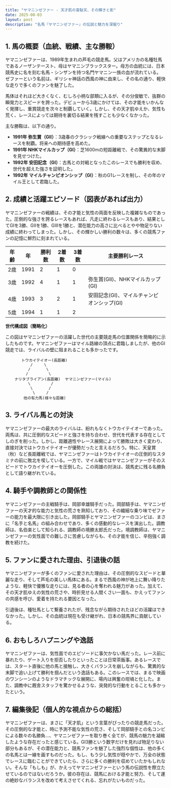 ```yaml
---
title: "ヤマニンゼファー - 天才肌の韋駄天、その輝きと影"
date: 2025-08-03
layout: post
description: "名馬『ヤマニンゼファー』の伝説と魅力を深堀り"
---
```


## 1. 馬の概要（血統、戦績、主な勝鞍）

ヤマニンゼファーは、1989年生まれの芦毛の競走馬。父はアメリカの名種牡馬であるノーザンテースト、母はヤマニンブラックスター。母方の血統には、日本競馬史に名を刻む名馬・シンザンを持つ名門ヤマニン一族の血が流れている。  ゼファーという名前は、ギリシャ神話の西風の神に由来し、その名の通り、軽快な走りで多くのファンを魅了した。

馬体はそれほど大きくなく、むしろ小柄な部類に入るが、その分俊敏で、抜群の瞬発力とスピードを誇った。デビューから3歳にかけては、その才能をいかんなく発揮し、重賞競走を次々と制覇していく。しかし、その天才肌ゆえか、気性も荒く、レースによっては期待を裏切る結果を残すことも少なくなかった。

主な勝鞍は、以下の通り。

* **1991年  弥生賞（GII）**：3歳春のクラシック戦線への重要なステップとなるレースを制覇。将来への期待感を高めた。
* **1991年  NHKマイルカップ（GI）**：芝1600mの短距離戦で、その驚異的な末脚を見せつけた。
* **1992年  安田記念（GI）**：古馬との対戦となったこのレースでも勝利を収め、世代を超えた強さを証明した。
* **1992年  マイルチャンピオンシップ（GI）**：秋のG1レースを制し、その年のマイル王として君臨した。


## 2. 成績と活躍エピソード（図表があれば出力）


ヤマニンゼファーの戦績は、その才能と気性の両面を反映した複雑なものであった。圧倒的な強さを誇るレースもあれば、凡走に終わるレースもあり、結果としてGIを3勝、GIIを1勝、GIIIを1勝と、潜在能力の高さに比べるとやや物足りない成績に終わってしまった。しかし、その輝かしい勝利の数々は、多くの競馬ファンの記憶に鮮烈に刻まれている。


| 年齢 | 年 | 勝利数 | 2着数 | 3着数 | 主要勝利レース |
|---|---|---|---|---|---|
| 2歳 | 1991 | 2 | 1 | 0 |  |
| 3歳 | 1992 | 4 | 1 | 1 | 弥生賞(GII)、NHKマイルカップ(GI) |
| 4歳 | 1993 | 3 | 2 | 1 | 安田記念(GI)、マイルチャンピオンシップ(GI) |
| 5歳 | 1994 | 1 | 1 | 2 |  |


**世代構成図（簡略化）**

この図はヤマニンゼファーの活躍した世代の主要競走馬の位置関係を簡略的に示したものです。ヤマニンゼファーはマイル路線の頂点に君臨しましたが、他のGI競走では、ライバルの壁に阻まれることも多かったです。

```
       トウカイテイオー(長距離)
           /     \
          /       \
         /         \
    ナリタブライアン(長距離)  ヤマニンゼファー(マイル)
          \         /
           \       /
            \     /
        他の有力馬(様々な距離)

```


## 3. ライバル馬との対決

ヤマニンゼファーの最大のライバルは、紛れもなくトウカイテイオーであった。両馬は、共に圧倒的なスピードと強さを持ち合わせ、世代を代表する存在としてしのぎを削った。しかし、距離適性やレース展開によって勝敗は大きく変わり、直接対決ではトウカイテイオーが優勢だったと言えるだろう。特に、天皇賞（秋）など長距離戦では、ヤマニンゼファーはトウカイテイオーの圧倒的なスタミナの前に敗北を喫している。一方で、マイル戦ではヤマニンゼファーがそのスピードでトウカイテイオーを圧倒した。この両雄の対決は、競馬史に残る名勝負として語り継がれている。


## 4. 騎手や調教師との関係性

ヤマニンゼファーの主戦騎手は、岡部幸雄騎手だった。岡部騎手は、ヤマニンゼファーの天才的な能力と気性の荒さを熟知しており、その繊細な乗り味でゼファーの能力を最大限に引き出した。岡部騎手とヤマニンゼファーのコンビは、まさに「名手と名馬」の組み合わせであり、多くの感動的なレースを演出した。調教師は、名伯楽として知られる、調教師の境勝太郎氏だった。境調教師は、ヤマニンゼファーの気性面での難しさに苦慮しながらも、その才能を信じ、辛抱強く調教を続けた。


## 5. ファンに愛された理由、引退後の話

ヤマニンゼファーが多くのファンに愛された理由は、その圧倒的なスピードと華麗な走り、そして芦毛の美しい馬体にある。まるで西風の神が地上に舞い降りたような、軽快で優雅な走りには、見る者の心を奪われる魅力があった。加えて、その天才肌ゆえの気性の荒さや、時折見せる人間くさい一面も、かえってファンの共感を呼び、愛着を持たれる要因となった。

引退後は、種牡馬として繋養されたが、残念ながら期待されたほどの活躍はできなかった。しかし、その血統は現在も受け継がれ、日本の競馬界に貢献している。


## 6. おもしろハプニングや逸話

ヤマニンゼファーは、気性面でのエピソードに事欠かない馬だった。レース前に暴れたり、ゲート入りを拒否したりといったことは日常茶飯事。あるレースでは、スタート直後に他の馬と接触し、大きくバランスを崩しながらも、驚異的な末脚で追い上げて勝利を掴んだという逸話もある。このレースでは、まるで映画のワンシーンのようなドラマチックな展開に、場内は興奮の坩堝と化した。また、調教中に厩舎スタッフを驚かせるような、突発的な行動をとることも多かったという。


## 7. 編集後記（個人的な視点からの総括）

ヤマニンゼファーは、まさに「天才肌」という言葉がぴったりの競走馬だった。その圧倒的な才能と、時に予測不能な気性の荒さ、そして岡部騎手との名コンビによる数々の名勝負…、ヤマニンゼファーを取り巻く全てが、競馬の魅力を凝縮したような存在だったと感じている。GI3勝という数字だけを見れば物足りない部分もあるが、その潜在能力と、競馬ファンを魅了した強烈な個性は、他の多くの名馬とは一線を画すものだった。もし、もう少し気性が穏やかで、万全の状態でレースに臨むことができていたら、さらに多くの勝利を収めていたかもしれない。そんな「もしも」が、かえってヤマニンゼファーという馬の伝説性を際立たせているのではないだろうか。彼の存在は、競馬における才能と努力、そして運の絶妙なバランスを改めて考えさせてくれる、忘れがたいものだった。
